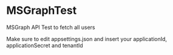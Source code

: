 # MSGraphTest
MSGraph API Test to fetch all users

Make sure to edit appsettings.json and insert your applicationId, applicationSecret and tenantId
